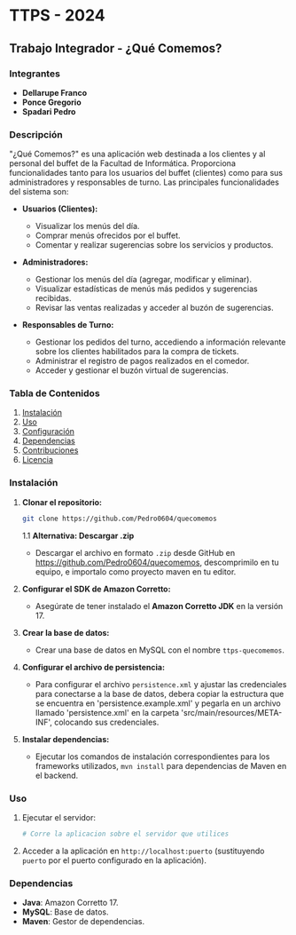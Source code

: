 
# TTPS - 2024

## Trabajo Integrador - ¿Qué Comemos?

### Integrantes
- **Dellarupe Franco**
- **Ponce Gregorio**
- **Spadari Pedro**

### Descripción
"¿Qué Comemos?" es una aplicación web destinada a los clientes y al personal del buffet de la Facultad de Informática. Proporciona funcionalidades tanto para los usuarios del buffet (clientes) como para sus administradores y responsables de turno. Las principales funcionalidades del sistema son:

- **Usuarios (Clientes):**
    - Visualizar los menús del día.
    - Comprar menús ofrecidos por el buffet.
    - Comentar y realizar sugerencias sobre los servicios y productos.

- **Administradores:**
    - Gestionar los menús del día (agregar, modificar y eliminar).
    - Visualizar estadísticas de menús más pedidos y sugerencias recibidas.
    - Revisar las ventas realizadas y acceder al buzón de sugerencias.

- **Responsables de Turno:**
    - Gestionar los pedidos del turno, accediendo a información relevante sobre los clientes habilitados para la compra de tickets.
    - Administrar el registro de pagos realizados en el comedor.
    - Acceder y gestionar el buzón virtual de sugerencias.

### Tabla de Contenidos
1. [Instalación](#instalacion)
2. [Uso](#uso)
3. [Configuración](#configuracion)
4. [Dependencias](#dependencias)
5. [Contribuciones](#contribuciones)
6. [Licencia](#licencia)

### Instalación
1. **Clonar el repositorio:**
   ```bash
   git clone https://github.com/Pedro0604/quecomemos
   ```
   1.1 **Alternativa: Descargar .zip**
    - Descargar el archivo en formato `.zip` desde GitHub en https://github.com/Pedro0604/quecomemos, descomprimilo en tu equipo, e importalo como proyecto maven en tu editor.
2. **Configurar el SDK de Amazon Corretto:**
    - Asegúrate de tener instalado el **Amazon Corretto JDK** en la versión 17.

3. **Crear la base de datos:**
    - Crear una base de datos en MySQL con el nombre `ttps-quecomemos`.

4. **Configurar el archivo de persistencia:**
    - Para configurar el archivo `persistence.xml` y ajustar las credenciales para conectarse a la base de datos, debera copiar la estructura que se encuentra en 'persistence.example.xml' y pegarla en un archivo llamado 'persistence.xml' en la carpeta 'src/main/resources/META-INF', colocando sus credenciales.

5. **Instalar dependencias:**
    - Ejecutar los comandos de instalación correspondientes para los frameworks utilizados, `mvn install` para dependencias de Maven en el backend.

### Uso
1. Ejecutar el servidor:
   ```bash
   # Corre la aplicacion sobre el servidor que utilices
   ```
2. Acceder a la aplicación en `http://localhost:puerto` (sustituyendo `puerto` por el puerto configurado en la aplicación).

### Dependencias
- **Java**: Amazon Corretto 17.
- **MySQL**: Base de datos.
- **Maven**: Gestor de dependencias.